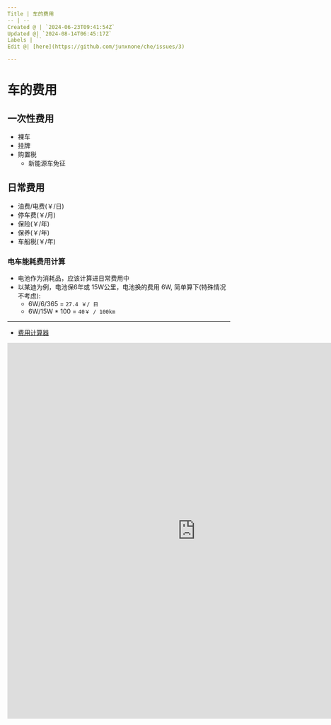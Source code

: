 ```yaml
---
Title | 车的费用
-- | --
Created @ | `2024-06-23T09:41:54Z`
Updated @| `2024-08-14T06:45:17Z`
Labels | ``
Edit @| [here](https://github.com/junxnone/che/issues/3)

---
```

# 车的费用

## 一次性费用
- 裸车
- 挂牌
- 购置税
  - 新能源车免征

## 日常费用

- 油费/电费(￥/日)
- 停车费(￥/月)
- 保险(￥/年)
- 保养(￥/年)
- 车船税(￥/年)

### 电车能耗费用计算
- 电池作为消耗品，应该计算进日常费用中
- 以某迪为例，电池保6年或 15W公里，电池换的费用 6W, 简单算下(特殊情况不考虑): 
  - 6W/6/365 = `27.4 ￥/ 日`
  - 6W/15W * 100 = `40￥ / 100km`


----
- [费用计算器](https://junxnone-che.hf.space/)

<iframe
	src="https://junxnone-che.hf.space"
	frameborder="0"
	width="850"
	height="850"
></iframe>

